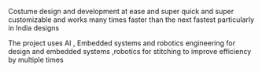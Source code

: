 Costume design and development at ease and super quick and super customizable
and works many times faster than the next fastest particularly in India designs

The project uses AI , Embedded systems and robotics engineering for design and embedded systems ,robotics for stitching to improve efficiency by multiple times
